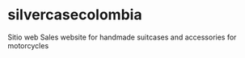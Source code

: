 # silvercasecolombia
Sitio web Sales website for handmade suitcases and accessories for motorcycles
